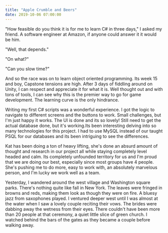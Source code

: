 ```yaml
---
title: "Apple Crumble and Beers"
date: 2019-10-06 07:00:00
---
```


"How feasible do you think it is for me to learn C# in three days," I asked
my friend. A software engineer at Amazon, if anyone could answer it it would be
him.

"Well, that depends."

"On what?"

"Can you slow time?"

And so the race was on to learn object oriented programming. Its week 15 and
boy, Capstone tensions are high. After 3 days of fiddling around on Unity,
I can respect and appreciate it for what it is. Well thought out and with tons of tools, I can see why this is the premier way to go for game development. The
learning curve is the only hindrance.

Writing my first C# scripts was a wonderful experience. I got the logic to navigate to different screens and the buttons to work. Small challenges,
but I'm just happy it works. The UI is done and its so lovely! Still need to get the actual database done, but it's working.Its been interesting delving into so many technologies for this project. I had to use MySQL instead of our taught PSQL for our databases and its been intriguing to see the differences.

Kat has been doing a ton of heavy lifting, she's done an absurd amount of
thought and research in our project all while staying completely level headed and calm. Its
completely unfounded territory for us and I'm proud that we
are doing our best, especially since most groups have 4 people. She's pushing me to do more, easy to work with, an absolutely marvelous person, and I'm lucky we work well as a team.

Yesterday, I wandered around the west village and Washington square parks.
There's nothing quite like fall in New York. The leaves were fringed in
browns and reds, making them look as though they were on fire. A bluesy
jazz from saxophones played. I ventured deeper west until I was almost at
the water when I saw a lovely couple reciting their vows. The brides
were dabbing away the wetness from their eyes. There couldn't have
been more than 20 people at that ceremony, a quiet little slice of
green church. I watched behind the bars of the gates as they became a couple
before walking away.
